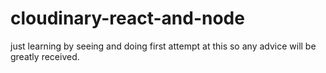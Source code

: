 # cloudinary-react-and-node
just learning by seeing and doing first attempt at this so any advice 
will be greatly received.
